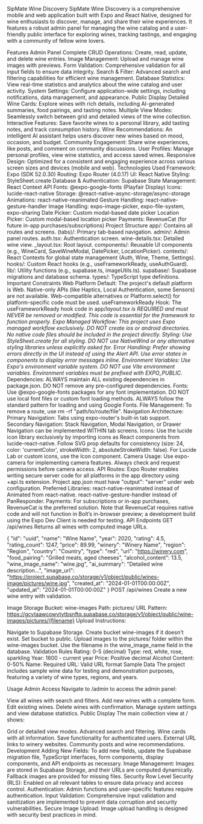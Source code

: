 SipMate Wine Discovery
SipMate Wine Discovery is a comprehensive mobile and web application built with Expo and React Native, designed for wine enthusiasts to discover, manage, and share their wine experiences. It features a robust admin panel for managing the wine catalog and a user-friendly public interface for exploring wines, tracking tastings, and engaging with a community of fellow wine lovers.

Features
Admin Panel
Complete CRUD Operations: Create, read, update, and delete wine entries.
Image Management: Upload and manage wine images with previews.
Form Validation: Comprehensive validation for all input fields to ensure data integrity.
Search & Filter: Advanced search and filtering capabilities for efficient wine management.
Database Statistics: View real-time statistics and analytics about the wine catalog and user activity.
System Settings: Configure application-wide settings, including notifications, data management, and appearance.
Public Display
Detailed Wine Cards: Explore wines with rich details, including AI-generated summaries, food pairings, and tasting notes.
Multiple View Modes: Seamlessly switch between grid and detailed views of the wine collection.
Interactive Features: Save favorite wines to a personal library, add tasting notes, and track consumption history.
Wine Recommendations: An intelligent AI assistant helps users discover new wines based on mood, occasion, and budget.
Community Engagement: Share wine experiences, like posts, and comment on community discussions.
User Profiles: Manage personal profiles, view wine statistics, and access saved wines.
Responsive Design: Optimized for a consistent and engaging experience across various screen sizes and devices (mobile and web).
Technologies Used
Framework: Expo (SDK 52.0.30)
Routing: Expo Router (4.0.17)
UI: React Native
Styling: StyleSheet.create
Database & Authentication: Supabase
State Management: React Context API
Fonts: @expo-google-fonts (Playfair Display)
Icons: lucide-react-native
Storage: @react-native-async-storage/async-storage
Animations: react-native-reanimated
Gesture Handling: react-native-gesture-handler
Image Handling: expo-image-picker, expo-file-system, expo-sharing
Date Picker: Custom modal-based date picker
Location Picker: Custom modal-based location picker
Payments: RevenueCat (for future in-app purchases/subscriptions)
Project Structure
app/: Contains all routes and screens.
(tabs)/: Primary tab-based navigation.
admin/: Admin panel routes.
auth.tsx: Authentication screen.
wine-details.tsx: Detailed wine view.
_layout.tsx: Root layout.
components/: Reusable UI components (e.g., WineCard, SaveWineModal, DatePicker, LocationPicker).
contexts/: React Contexts for global state management (Auth, Wine, Theme, Settings).
hooks/: Custom React hooks (e.g., useFrameworkReady, useAuthGuard).
lib/: Utility functions (e.g., supabase.ts, imageUtils.ts).
supabase/: Supabase migrations and database schema.
types/: TypeScript type definitions.
Important Constraints
Web Platform Default: The project's default platform is Web. Native-only APIs (like Haptics, Local Authentication, some Sensors) are not available. Web-compatible alternatives or Platform.select() for platform-specific code must be used.
useFrameworkReady Hook: The useFrameworkReady hook code in app/_layout.tsx is REQUIRED and must NEVER be removed or modified. This code is essential for the framework to function properly.
Expo Managed Workflow: This project uses Expo managed workflow exclusively. DO NOT create ios or android directories. No native code files should be included in the project directly.
Styling: Use StyleSheet.create for all styling. DO NOT use NativeWind or any alternative styling libraries unless explicitly asked for.
Error Handling: Prefer showing errors directly in the UI instead of using the Alert API. Use error states in components to display error messages inline.
Environment Variables: Use Expo's environment variable system. DO NOT use Vite environment variables. Environment variables must be prefixed with EXPO_PUBLIC_.
Dependencies: ALWAYS maintain ALL existing dependencies in package.json. DO NOT remove any pre-configured dependencies.
Fonts: Use @expo-google-fonts packages for any font implementation. DO NOT use local font files or custom font loading methods. ALWAYS follow the standard pattern for loading and using Google Fonts.
File Management: To remove a route, use rm -rf "path/to/route/file".
Navigation Architecture:
Primary Navigation: Tabs using expo-router's built-in tab support.
Secondary Navigation: Stack Navigation, Modal Navigation, or Drawer Navigation can be implemented WITHIN tab screens.
Icons: Use the lucide icon library exclusively by importing icons as React components from lucide-react-native. Follow SVG prop defaults for consistency (size: 24, color: 'currentColor', strokeWidth: 2, absoluteStrokeWidth: false). For Lucide Lab or custom icons, use the Icon component.
Camera Usage: Use expo-camera for implementing camera features. Always check and request permissions before camera access.
API Routes: Expo Router enables writing secure server code for all platforms in the app directory using +api.ts extension. Project app.json must have "output": "server" under web configuration.
Preferred Libraries:
react-native-reanimated instead of Animated from react-native.
react-native-gesture-handler instead of PanResponder.
Payments: For subscriptions or in-app purchases, RevenueCat is the preferred solution. Note that RevenueCat requires native code and will not function in Bolt’s in-browser preview; a development build using the Expo Dev Client is needed for testing.
API Endpoints
GET /api/wines
Returns all wines with computed image URLs.


{
  "id": "uuid",
  "name": "Wine Name",
  "year": 2020,
  "rating": 4.5,
  "rating_count": 1247,
  "price": 89.99,
  "winery": "Winery Name",
  "region": "Region",
  "country": "Country",
  "type": "red",
  "url": "https://winery.com",
  "food_pairing": "Grilled meats, aged cheeses",
  "alcohol_content": 13.5,
  "wine_image_name": "wine.jpg",
  "ai_summary": "Detailed wine description...",
  "image_url": "https://project.supabase.co/storage/v1/object/public/wines-image/pictures/wine.jpg",
  "created_at": "2024-01-01T00:00:00Z",
  "updated_at": "2024-01-01T00:00:00Z"
}
POST /api/wines
Create a new wine entry with validation.

Image Storage
Bucket: wine-images
Path: pictures/
URL Pattern: https://gcvtaawcowvtytbsnftq.supabase.co/storage/v1/object/public/wine-images/pictures/{filename}
Upload Instructions:

Navigate to Supabase Storage.
Create bucket wine-images if it doesn't exist.
Set bucket to public.
Upload images to the pictures/ folder within the wine-images bucket.
Use the filename in the wine_image_name field in the database.
Validation Rules
Rating: 0-5 (decimal)
Type: red, white, rose, sparkling
Year: 1800 - current year
Price: Positive decimal
Alcohol Content: 0-50%
Name: Required
URL: Valid URL format
Sample Data
The project includes sample wine data for testing and demonstration purposes, featuring a variety of wine types, regions, and years.

Usage
Admin Access
Navigate to /admin to access the admin panel:

View all wines with search and filters.
Add new wines with a complete form.
Edit existing wines.
Delete wines with confirmation.
Manage system settings and view database statistics.
Public Display
The main collection view at / shows:

Grid or detailed view modes.
Advanced search and filtering.
Wine cards with all information.
Save functionality for authenticated users.
External URL links to winery websites.
Community posts and wine recommendations.
Development
Adding New Fields: To add new fields, update the Supabase migration file, TypeScript interfaces, form components, display components, and API endpoints as necessary.
Image Management: Images are stored in Supabase Storage, and their URLs are computed dynamically. Fallback images are provided for missing files.
Security
Row Level Security (RLS): Enabled on all relevant tables to ensure data privacy and access control.
Authentication: Admin functions and user-specific features require authentication.
Input Validation: Comprehensive input validation and sanitization are implemented to prevent data corruption and security vulnerabilities.
Secure Image Upload: Image upload handling is designed with security best practices in mind.
